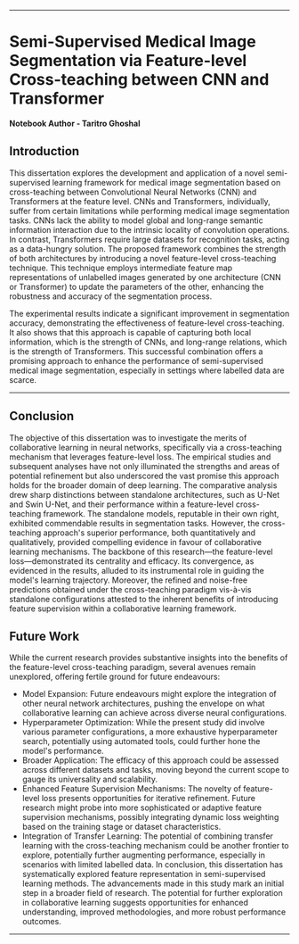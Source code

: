 

---


# Semi-Supervised Medical Image Segmentation via Feature-level Cross-teaching between CNN and Transformer
**Notebook Author - Taritro Ghoshal**

## Introduction

This dissertation explores the development and application of a novel semi-supervised learning framework for medical image segmentation based on cross-teaching between Convolutional Neural Networks (CNN) and Transformers at the feature level. CNNs and Transformers, individually, suffer from certain limitations while performing medical image segmentation tasks. CNNs lack the ability to model global and long-range semantic information interaction due to the intrinsic locality of convolution operations. In contrast, Transformers require large datasets for recognition tasks, acting as a data-hungry solution. The proposed framework combines the strength of both architectures by introducing a novel feature-level cross-teaching technique. This technique employs intermediate feature map representations of unlabelled images generated by one architecture (CNN or Transformer) to update the parameters of the other, enhancing the robustness and accuracy of the segmentation process.

The experimental results indicate a significant improvement in segmentation accuracy, demonstrating the effectiveness of feature-level cross-teaching. It also shows that this approach is capable of capturing both local information, which is the strength of CNNs, and long-range relations, which is the strength of Transformers. This successful combination offers a promising approach to enhance the performance of semi-supervised medical image segmentation, especially in settings where labelled data are scarce.

---
## Conclusion

The objective of this dissertation was to investigate the merits of collaborative learning in neural networks, specifically via a cross-teaching mechanism that leverages feature-level loss. The empirical studies and subsequent analyses have not only illuminated the strengths and areas of potential refinement but also underscored the vast promise this approach holds for the broader domain of deep learning.
The comparative analysis drew sharp distinctions between standalone architectures, such as U-Net and Swin U-Net, and their performance within a feature-level cross-teaching framework. The standalone models, reputable in their own right, exhibited commendable results in segmentation tasks. However, the cross-teaching approach's superior performance, both quantitatively and qualitatively, provided compelling evidence in favour of collaborative learning mechanisms.
The backbone of this research—the feature-level loss—demonstrated its centrality and efficacy. Its convergence, as evidenced in the results, alluded to its instrumental role in guiding the model's learning trajectory. Moreover, the refined and noise-free predictions obtained under the cross-teaching paradigm vis-à-vis standalone configurations attested to the inherent benefits of introducing feature supervision within a collaborative learning framework.


##  Future Work
While the current research provides substantive insights into the benefits of the feature-level cross-teaching paradigm, several avenues remain unexplored, offering fertile ground for future endeavours:
- Model Expansion: Future endeavours might explore the integration of other neural network architectures, pushing the envelope on what collaborative learning can achieve across diverse neural configurations.
- Hyperparameter Optimization: While the present study did involve various parameter configurations, a more exhaustive hyperparameter search, potentially using automated tools, could further hone the model's performance.
- Broader Application: The efficacy of this approach could be assessed across different datasets and tasks, moving beyond the current scope to gauge its universality and scalability.
- Enhanced Feature Supervision Mechanisms: The novelty of feature-level loss presents opportunities for iterative refinement. Future research might probe into more sophisticated or adaptive feature supervision mechanisms, possibly integrating dynamic loss weighting based on the training stage or dataset characteristics.
- Integration of Transfer Learning: The potential of combining transfer learning with the cross-teaching mechanism could be another frontier to explore, potentially further augmenting performance, especially in scenarios with limited labelled data.
In conclusion, this dissertation has systematically explored feature representation in semi-supervised learning methods. The advancements made in this study mark an initial step in a broader field of research. The potential for further exploration in collaborative learning suggests opportunities for enhanced understanding, improved methodologies, and more robust performance outcomes.


----
